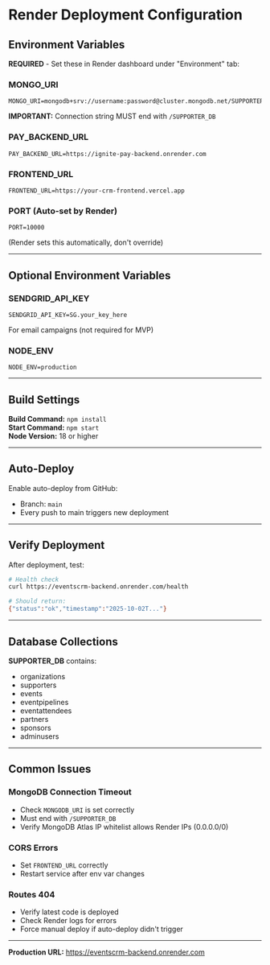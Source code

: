 # Render Deployment Configuration

## Environment Variables

**REQUIRED** - Set these in Render dashboard under "Environment" tab:

### MONGO_URI
```
MONGO_URI=mongodb+srv://username:password@cluster.mongodb.net/SUPPORTER_DB
```
**IMPORTANT:** Connection string MUST end with `/SUPPORTER_DB`

### PAY_BACKEND_URL
```
PAY_BACKEND_URL=https://ignite-pay-backend.onrender.com
```

### FRONTEND_URL
```
FRONTEND_URL=https://your-crm-frontend.vercel.app
```

### PORT (Auto-set by Render)
```
PORT=10000
```
(Render sets this automatically, don't override)

---

## Optional Environment Variables

### SENDGRID_API_KEY
```
SENDGRID_API_KEY=SG.your_key_here
```
For email campaigns (not required for MVP)

### NODE_ENV
```
NODE_ENV=production
```

---

## Build Settings

**Build Command:** `npm install`  
**Start Command:** `npm start`  
**Node Version:** 18 or higher

---

## Auto-Deploy

Enable auto-deploy from GitHub:
- Branch: `main`
- Every push to main triggers new deployment

---

## Verify Deployment

After deployment, test:

```bash
# Health check
curl https://eventscrm-backend.onrender.com/health

# Should return:
{"status":"ok","timestamp":"2025-10-02T..."}
```

---

## Database Collections

**SUPPORTER_DB** contains:
- organizations
- supporters
- events
- eventpipelines
- eventattendees
- partners
- sponsors
- adminusers

---

## Common Issues

### MongoDB Connection Timeout
- Check `MONGODB_URI` is set correctly
- Must end with `/SUPPORTER_DB`
- Verify MongoDB Atlas IP whitelist allows Render IPs (0.0.0.0/0)

### CORS Errors
- Set `FRONTEND_URL` correctly
- Restart service after env var changes

### Routes 404
- Verify latest code is deployed
- Check Render logs for errors
- Force manual deploy if auto-deploy didn't trigger

---

**Production URL:** https://eventscrm-backend.onrender.com

